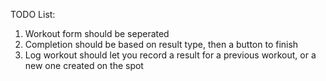 TODO List:

1) Workout form should be seperated
2) Completion should be based on result type, then a button to finish
3) Log workout should let you record a result for a previous workout, or a new one created on the spot
